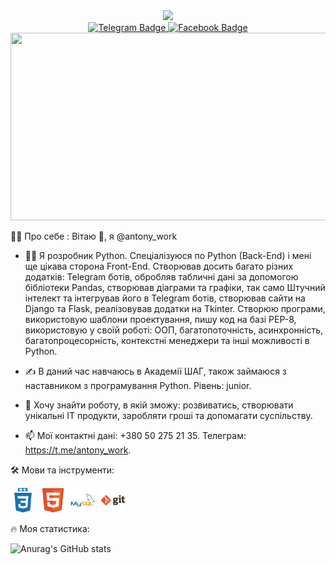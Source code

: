 <div id="header" align="center">
  <img src="https://media.giphy.com/media/v1.Y2lkPTc5MGI3NjExNDQ2MWNlNmNkMDY3N2JlMGQ3Y2ZkZTA5YWI2ZDVlMmYzZTMyZmM3OCZjdD1z/M9gbBd9nbDrOTu1Mqx/giphy.gif" width="100"/>
</div>

<div id="badges" align="center">
  <a href="https://t.me/antony_work">
    <img src="https://img.shields.io/badge/Telegram-blue?style=for-the-badge&logo=telegram&logoColor=white" alt="Telegram Badge"/>
  </a>
  <a href="https://www.facebook.com/profile.php?id=100027781775657">
    <img src="https://img.shields.io/badge/Facebook-blue?style=for-the-badge&logo=facebook&logoColor=white" alt="Facebook Badge"/>
  </a>
</div>
  
<div align="center">
  <img src="https://media.giphy.com/media/v1.Y2lkPTc5MGI3NjExYzc4MTdlMjRjYWQwYTJmMDUxZmVhOGQ0NGZhYzc3NWNiNDVlYWQwZCZjdD1n/dWesBcTLavkZuG35MI/giphy.gif" width="600" height="300"/>
</div>

:man_technologist: Про себе : Вітаю 👦, я @antony_work
- :man_student: Я розробник Python. Спеціалізуюся по Python (Back-End) і мені ще цікава сторона Front-End. Створював досить багато різних додатків: Telegram ботів, обробляв табличні дані за допомогою бібліотеки Pandas, створював діаграми та графіки, так само Штучний інтелект та інтегрував його в Telegram ботів, створював сайти на Django та Flask, реалізовував додатки на Tkinter. Створюю програми, використовую шаблони проектування, пишу код на базі PEP-8, використовую у своїй роботі: ООП, багатопоточність, асинхронність, багатопроцесорність, контекстні менеджери та інші можливості в Python. 

- :writing_hand: В даний час навчаюсь в Академії ШАГ, також займаюся з наставником з програмування Python. Рівень: junior.

- :pray: Хочу знайти роботу, в якій зможу: розвиватись, створювати унікальні IT продукти, заробляти гроші та допомагати суспільству.

- :mailbox: Мої контактні дані: +380 50 275 21 35. Телеграм: https://t.me/antony_work.

:hammer_and_wrench: Мови та інструменти:
<div>
  <img src="https://github.com/devicons/devicon/blob/master/icons/css3/css3-plain-wordmark.svg"  title="CSS3" alt="CSS" width="40" height="40"/>&nbsp;
  <img src="https://github.com/devicons/devicon/blob/master/icons/html5/html5-original.svg" title="HTML5" alt="HTML" width="40" height="40"/>&nbsp;
  <img src="https://github.com/devicons/devicon/blob/master/icons/mysql/mysql-original-wordmark.svg" title="MySQL"  alt="MySQL" width="40" height="40"/>&nbsp;
  <img src="https://github.com/devicons/devicon/blob/master/icons/git/git-original-wordmark.svg" title="Git" **alt="Git" width="40" height="40"/>
</div>


:fire: Моя статистика: 


![Anurag's GitHub stats](https://github-readme-stats.vercel.app/api?username=Antony-Profi&show_icons=true&theme=tokyonight)
